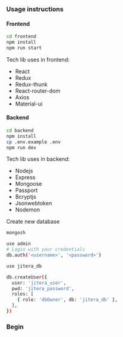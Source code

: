 ### Usage instructions

#### Frontend

```bash
cd frontend 
npm install
npm run start
```

Tech lib uses in frontend:

- React
- Redux
- Redux-thunk
- React-router-dom
- Axios
- Material-ui

#### Backend

```bash
cd backend
npm install
cp .env.example .env
npm run dev
```

Tech lib uses in backend:

- Nodejs
- Express
- Mongoose
- Passport
- Bcryptjs
- Jsonwebtoken
- Nodemon

Create new database

```bash
mongosh

use admin
# Login with your credentials
db.auth('<username>', '<password>')

use jitera_db

db.createUser({
  user: 'jitera_user',
  pwd: 'jitera_password',
  roles: [
    { role: 'dbOwner', db: 'jitera_db' },
  ],
})

```

### Begin
